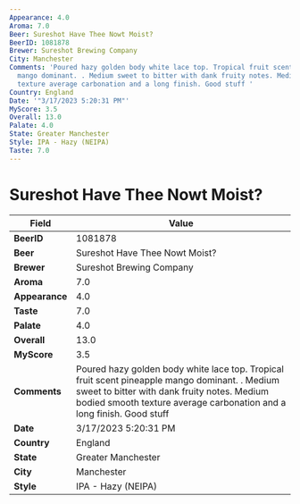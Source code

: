 ```yaml
---
Appearance: 4.0
Aroma: 7.0
Beer: Sureshot Have Thee Nowt Moist?
BeerID: 1081878
Brewer: Sureshot Brewing Company
City: Manchester
Comments: 'Poured hazy golden body white lace top. Tropical fruit scent pineapple
  mango dominant. . Medium sweet to bitter with dank fruity notes. Medium bodied smooth
  texture average carbonation and a long finish. Good stuff '
Country: England
Date: '"3/17/2023 5:20:31 PM"'
MyScore: 3.5
Overall: 13.0
Palate: 4.0
State: Greater Manchester
Style: IPA - Hazy (NEIPA)
Taste: 7.0
---
```


# Sureshot Have Thee Nowt Moist?

| Field         | Value |
|---------------|-------|
| **BeerID** | 1081878 |
| **Beer** | Sureshot Have Thee Nowt Moist? |
| **Brewer** | Sureshot Brewing Company |
| **Aroma** | 7.0 |
| **Appearance** | 4.0 |
| **Taste** | 7.0 |
| **Palate** | 4.0 |
| **Overall** | 13.0 |
| **MyScore** | 3.5 |
| **Comments** | Poured hazy golden body white lace top. Tropical fruit scent pineapple mango dominant. . Medium sweet to bitter with dank fruity notes. Medium bodied smooth texture average carbonation and a long finish. Good stuff  |
| **Date** | 3/17/2023 5:20:31 PM |
| **Country** | England |
| **State** | Greater Manchester |
| **City** | Manchester |
| **Style** | IPA - Hazy (NEIPA) |
